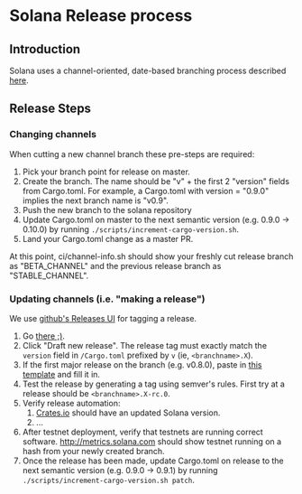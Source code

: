 # Solana Release process

## Introduction

Solana uses a channel-oriented, date-based branching process described [here](https://github.com/solana-labs/solana/blob/master/rfcs/rfc-005-branches-tags-and-channels.md).

## Release Steps

### Changing channels

When cutting a new channel branch these pre-steps are required:

1. Pick your branch point for release on master.
2. Create the branch.  The name should be "v" + the first 2 "version" fields from Cargo.toml.  For example, a Cargo.toml with version = "0.9.0" implies the next branch name is "v0.9".
4. Push the new branch to the solana repository
3. Update Cargo.toml on master to the next semantic version (e.g. 0.9.0 -> 0.10.0) by running `./scripts/increment-cargo-version.sh`.
5. Land your Cargo.toml change as a master PR.

At this point, ci/channel-info.sh should show your freshly cut release branch as "BETA_CHANNEL" and the previous release branch as "STABLE_CHANNEL".

### Updating channels (i.e. "making a release")

We use [github's Releases UI](https://github.com/solana-labs/solana/releases) for tagging a release.

1. Go [there ;)](https://github.com/solana-labs/solana/releases).
2. Click "Draft new release".  The release tag must exactly match the `version` field in `/Cargo.toml` prefixed by `v` (ie, `<branchname>.X`).
3. If the first major release on the branch (e.g. v0.8.0), paste in [this template](https://raw.githubusercontent.com/solana-labs/solana/master/.github/RELEASE_TEMPLATE.md) and fill it in.
4. Test the release by generating a tag using semver's rules.  First try at a release should be `<branchname>.X-rc.0`.
5. Verify release automation:
   1. [Crates.io](https://crates.io/crates/solana) should have an updated Solana version.
   2. ...
6. After testnet deployment, verify that testnets are running correct software.  http://metrics.solana.com should show testnet running on a hash from your newly created branch.
7. Once the release has been made, update Cargo.toml on release to the next semantic version (e.g. 0.9.0 -> 0.9.1) by running `./scripts/increment-cargo-version.sh patch`.

